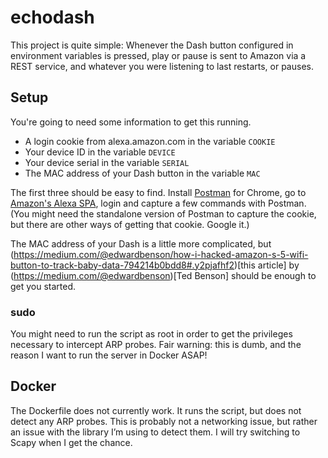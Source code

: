# echodash
This project is quite simple: Whenever the Dash button configured in environment variables is pressed, play or pause is sent to Amazon via a REST service, and whatever you were listening to last restarts, or pauses. 
## Setup
You're going to need some information to get this running. 
* A login cookie from alexa.amazon.com in the variable `COOKIE`
* Your device ID in the variable `DEVICE`
* Your device serial in the variable  `SERIAL`
* The MAC address of your Dash button in the variable `MAC`

The first three should be easy to find. Install [Postman](https://chrome.google.com/webstore/detail/postman/fhbjgbiflinjbdggehcddcbncdddomop?hl=en) for Chrome, go to [Amazon's Alexa SPA](https://alexa.amazon.com), login and capture a few commands with Postman. (You might need the standalone version of Postman to capture the cookie, but there are other ways of getting that cookie. Google it.)

The MAC address of your Dash is a little more complicated, but (https://medium.com/@edwardbenson/how-i-hacked-amazon-s-5-wifi-button-to-track-baby-data-794214b0bdd8#.y2pjafhf2)[this article] by (https://medium.com/@edwardbenson)[Ted Benson] should be enough to get you started.

### sudo
You might need to run the script as root in order to get the privileges necessary to intercept ARP probes. Fair warning: this is dumb, and the reason I want to run the server in Docker ASAP!

## Docker
The Dockerfile does not currently work. It runs the script, but does not detect any ARP probes. This is probably not a networking issue, but rather an issue with the library I’m using to detect them. I will try switching to Scapy when I get the chance. 
